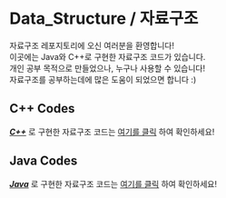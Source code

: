 # Data_Structure / 자료구조
자료구조 레포지토리에 오신 여러분을 환영합니다!  
이곳에는 Java와 C++로 구현한 자료구조 코드가 있습니다.  
개인 공부 목적으로 만들었으나, 누구나 사용할 수 있습니다!  
자료구조를 공부하는데에 많은 도움이 되었으면 합니다 :)  

## C++ Codes
***<ins>C++</ins>*** 로 구현한 자료구조 코드는
[여기를 클릭](https://github.com/7dudtj/Data_Structure/tree/main/Data_Structure_Cpp) 하여 확인하세요!  

## Java Codes
***<ins>Java</ins>*** 로 구현한 자료구조 코드는
[여기를 클릭](https://github.com/7dudtj/Data_Structure/tree/main/Data_Structure_Java) 하여 확인하세요!
